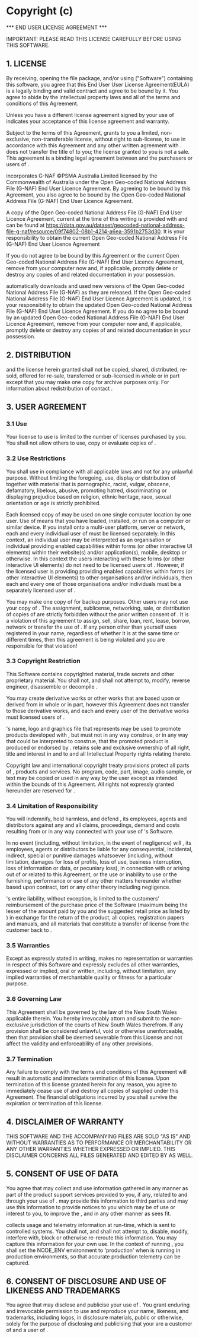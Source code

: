 <h1> </h1>
<h1>Copyright (c)  </h1>

<p>
*** END USER LICENSE AGREEMENT ***  
</p>

<p>
IMPORTANT: PLEASE READ THIS LICENSE CAREFULLY BEFORE USING THIS SOFTWARE.
</p>

<h2>1. LICENSE</h2>

<p>
By receiving, opening the file package, and/or using   ("Software") containing this software, you agree that this End User User License Agreement(EULA) is a legally binding and valid contract and agree to be bound by it. You agree to abide by the intellectual property laws and all of the terms and conditions of this Agreement.
</p>

<p>
Unless you have a different license agreement signed by  your use of   indicates your acceptance of this license agreement and warranty.
</p>

<p>
Subject to the terms of this Agreement,  grants to you a limited, non-exclusive, non-transferable license, without right to sub-license, to use   in accordance with this Agreement and any other written agreement with .  does not transfer the title of   to you; the license granted to you is not a sale. This agreement is a binding legal agreement between  and the purchasers or users of  .
</p>

<p>
  incorporates G-NAF ©PSMA Australia Limited licensed by the Commonwealth of Australia under the Open Geo-coded National Address File (G-NAF) End User Licence Agreement. By agreeing to be bound by this Agreement, you also agree to be bound by the Open Geo-coded National Address File (G-NAF) End User Licence Agreement.
</p>

<p>A copy of the Open Geo-coded National Address File (G-NAF) End User Licence Agreement, current at the time of this writing is provided with   and can be found at <a href="https://data.gov.au/dataset/geocoded-national-address-file-g-naf/resource/09f74802-08b1-4214-a6ea-3591b2753d30">https://data.gov.au/dataset/geocoded-national-address-file-g-naf/resource/09f74802-08b1-4214-a6ea-3591b2753d30</a>. It is your responsibility to obtain the current Open Geo-coded National Address File (G-NAF) End User Licence Agreement
</p>

<p>
If you do not agree to be bound by this Agreement or the current Open Geo-coded National Address File (G-NAF) End User Licence Agreement, remove   from your computer now and, if applicable, promptly delete or destroy any copies of   and related documentation in your possession. 
</p>
 
<p>
  automatically downloads and used new versions of the Open Geo-coded National Address File (G-NAF) as they are released. If the Open Geo-coded National Address File (G-NAF) End User Licence Agreement is updated, it is your responsibility to obtain the updated Open Geo-coded National Address File (G-NAF) End User Licence Agreement. If you do no agree to be bound by an updated Open Geo-coded National Address File (G-NAF) End User Licence Agreement, remove   from your computer now and, if applicable, promptly delete or destroy any copies of   and related documentation in your possession. 
</p>

<h2>2. DISTRIBUTION</h2>

<p>
  and the license herein granted shall not be copied, shared, distributed, re-sold, offered for re-sale, transferred or sub-licensed in whole or in part except that you may make one copy for archive purposes only. For information about redistribution of   contact .
</p>
 
<h2>3. USER AGREEMENT</h2>

<h3>3.1 Use</h3>

<p>
Your license to use   is limited to the number of licenses purchased by you. You shall not allow others to use, copy or evaluate copies of  .
</p>

<h3>3.2 Use Restrictions</h3>

<p>
You shall use   in compliance with all applicable laws and not for any unlawful purpose. Without limiting the foregoing, use, display or distribution of   together with material that is pornographic, racist, vulgar, obscene, defamatory, libelous, abusive, promoting hatred, discriminating or displaying prejudice based on religion, ethnic heritage, race, sexual orientation or age is strictly prohibited.
</p>

<p>
Each licensed copy of   may be used on one single computer location by one user. Use of   means that you have loaded, installed, or run   on a computer or similar device. If you install   onto a multi-user platform, server or network, each and every individual user of   must be licensed separately. In this context, an individual user may be interpreted as an organisation or individual providing   enabled capabilities within forms (or other interactive UI elements) within their website(s) and/or application(s), mobile, desktop or otherwise. In this context the users interacting with these forms (or other interactive UI elements) do not need to be licensed users of  . However, if the licensed user is providing providing   enabled capabilities within forms (or other interactive UI elements) to other organisations and/or individuals, then each and every one of those organisations and/or individuals must be a separately licensed user of  .
</p>

<p>
You may make one copy of   for backup purposes. Other users may not use your copy of  . The assignment, sublicense, networking, sale, or distribution of copies of   are strictly forbidden without the prior written consent of . It is a violation of this agreement to assign, sell, share, loan, rent, lease, borrow, network or transfer the use of  . If any person other than yourself uses   registered in your name, regardless of whether it is at the same time or different times, then this agreement is being violated and you are responsible for that violation!  
</p>

<h3>3.3 Copyright Restriction</h3>

<p>
This Software contains copyrighted material, trade secrets and other proprietary material. You shall not, and shall not attempt to, modify, reverse engineer, disassemble or decompile  .
</p>

<p>
You may create derivative works or other works that are based upon or derived from   in whole or in part, however this Agreement does not transfer to those derivative works, and each and every user of the derivative works must licensed users of  .
</p>
  
</p>
's name, logo and graphics file that represents   may be used to promote products developed with  , but must not in any way construe, or in any way that could be interpreted to construe, that the promoted product is produced or endorsed by .  retains sole and exclusive ownership of all right, title and interest in and to   and all Intellectual Property rights relating thereto.
</p>

</p>
Copyright law and international copyright treaty provisions protect all parts of  , products and services. No program, code, part, image, audio sample, or text may be copied or used in any way by the user except as intended within the bounds of this Agreement. All rights not expressly granted hereunder are reserved for . 
</p>

<h3>3.4 Limitation of Responsibility</h3>

<p>
You will indemnify, hold harmless, and defend , its employees, agents and distributors against any and all claims, proceedings, demand and costs resulting from or in any way connected with your use of 's Software.
</p>

<p>
In no event (including, without limitation, in the event of negligence) will , its employees, agents or distributors be liable for any consequential, incidental, indirect, special or punitive damages whatsoever (including, without limitation, damages for loss of profits, loss of use, business interruption, loss of information or data, or pecuniary loss), in connection with or arising out of or related to this Agreement,   or the use or inability to use   or the furnishing, performance or use of any other matters hereunder whether based upon contract, tort or any other theory including negligence.
</p>

<p> 
's entire liability, without exception, is limited to the customers' reimbursement of the purchase price of the Software (maximum being the lesser of the amount paid by you and the suggested retail price as listed by ) in exchange for the return of the product, all copies, registration papers and manuals, and all materials that constitute a transfer of license from the customer back to .
</p>
  
<h3>3.5 Warranties</h3>

<p>
Except as expressly stated in writing,  makes no representation or warranties in respect of this Software and expressly excludes all other warranties, expressed or implied, oral or written, including, without limitation, any implied warranties of merchantable quality or fitness for a particular purpose.
</p>

<h3>3.6 Governing Law</h3>

<p>
This Agreement shall be governed by the law of the New South Wales applicable therein. You hereby irrevocably attorn and submit to the non-exclusive jurisdiction of the courts of New South Wales therefrom. If any provision shall be considered unlawful, void or otherwise unenforceable, then that provision shall be deemed severable from this License and not affect the validity and enforceability of any other provisions.
</p>

<h3>3.7 Termination</h3>

<p>
Any failure to comply with the terms and conditions of this Agreement will result in automatic and immediate termination of this license. Upon termination of this license granted herein for any reason, you agree to immediately cease use of   and destroy all copies of   supplied under this Agreement. The financial obligations incurred by you shall survive the expiration or termination of this license.  
</p>

<h2>4. DISCLAIMER OF WARRANTY</h2>

<p>
THIS SOFTWARE AND THE ACCOMPANYING FILES ARE SOLD "AS IS" AND WITHOUT WARRANTIES AS TO PERFORMANCE OR MERCHANTABILITY OR ANY OTHER WARRANTIES WHETHER EXPRESSED OR IMPLIED. THIS DISCLAIMER CONCERNS ALL FILES GENERATED AND EDITED BY   AS WELL.
</p>

<h2>5. CONSENT OF USE OF DATA</h2>

<p>
You agree that  may collect and use information gathered in any manner as part of the product support services provided to you, if any, related to   and through your use of  .  may provide this information to third parties and may use this information to provide notices to you which may be of use or interest to you, to improve the  , and in any other manner as  sees fit. 
</p>

<p>
  collects usage and telemetry information at run-time, which is sent to  controlled systems.
You shall not, and shall not attempt to, disable, modify, interfere with, block or otherwise re-reroute this information. You may capture this information for your own use. In the context of running  , you shall set the NODE_ENV environment to 'production' when   is running in production environments, so that accurate production telemetry can be captured.
<p>

<h2>6. CONSENT OF DISCLOSURE AND USE OF LIKENESS AND TRADEMARKS</h2>

<p>
You agree that  may disclose and publicise your use of . You grant  enduring and irrevocable permission to use and reproduce your name, likeness, and trademarks, including logos, in disclosure materials, public or otherwise, solely for the purpose of disclosing and publicising that your are a customer of  and a user of .
</p>
